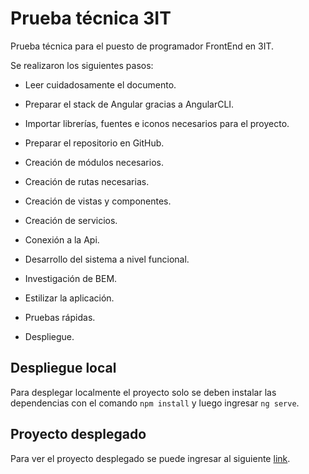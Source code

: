 # Prueba técnica 3IT

Prueba técnica para el puesto de programador FrontEnd en 3IT.

Se realizaron los siguientes pasos:

* Leer cuidadosamente el documento.

* Preparar el stack de Angular gracias a AngularCLI.

* Importar librerías, fuentes e iconos necesarios para el proyecto.

* Preparar el repositorio en GitHub.

* Creación de módulos necesarios.

* Creación de rutas necesarias.

* Creación de vistas y componentes.

* Creación de servicios.

* Conexión a la Api.

* Desarrollo del sistema a nivel funcional.

* Investigación de BEM.

* Estilizar la aplicación.

* Pruebas rápidas.

* Despliegue.

## Despliegue local

Para desplegar localmente el proyecto solo se deben instalar las dependencias con el comando `npm install` y luego ingresar `ng serve`.

## Proyecto desplegado

Para ver el proyecto desplegado se puede ingresar al siguiente  [link](https://pt-3it.hugoquispe.cl).
